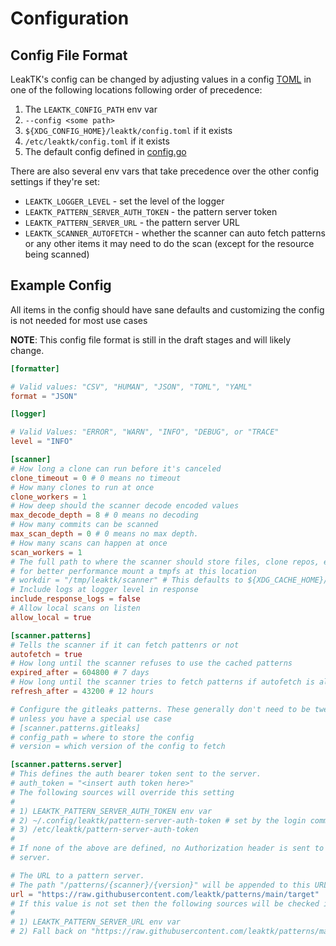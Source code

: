 # Configuration

## Config File Format

LeakTK's config can be changed by adjusting values in a config
[TOML](https://toml.io/en/) in one of the following locations following order
of precedence:

1. The `LEAKTK_CONFIG_PATH` env var
1. `--config <some path>`
1. `${XDG_CONFIG_HOME}/leaktk/config.toml` if it exists
1. `/etc/leaktk/config.toml` if it exists
1. The default config defined in [config.go](../pkg/config/config.go)

There are also several env vars that take precedence over the other config
settings if they're set:

- `LEAKTK_LOGGER_LEVEL` - set the level of the logger
- `LEAKTK_PATTERN_SERVER_AUTH_TOKEN` - the pattern server token
- `LEAKTK_PATTERN_SERVER_URL` - the pattern server URL
- `LEAKTK_SCANNER_AUTOFETCH` - whether the scanner can auto fetch patterns or
  any other items it may need to do the scan (except for the resource being
  scanned)

## Example Config

All items in the config should have sane defaults and customizing the config
is not needed for most use cases

**NOTE**: This config file format is still in the draft stages and will likely
change.

```toml
[formatter]

# Valid values: "CSV", "HUMAN", "JSON", "TOML", "YAML"
format = "JSON"

[logger]

# Valid Values: "ERROR", "WARN", "INFO", "DEBUG", or "TRACE"
level = "INFO"

[scanner]
# How long a clone can run before it's canceled
clone_timeout = 0 # 0 means no timeout
# How many clones to run at once
clone_workers = 1
# How deep should the scanner decode encoded values
max_decode_depth = 8 # 0 means no decoding
# How many commits can be scanned
max_scan_depth = 0 # 0 means no max depth.
# How many scans can happen at once
scan_workers = 1
# The full path to where the scanner should store files, clone repos, etc
# for better performance mount a tmpfs at this location
# workdir = "/tmp/leaktk/scanner" # This defaults to ${XDG_CACHE_HOME}/leaktk/scanner
# Include logs at logger level in response
include_response_logs = false
# Allow local scans on listen
allow_local = true

[scanner.patterns]
# Tells the scanner if it can fetch pattenrs or not
autofetch = true
# How long until the scanner refuses to use the cached patterns
expired_after = 604800 # 7 days
# How long until the scanner tries to fetch patterns if autofetch is allowed
refresh_after = 43200 # 12 hours

# Configure the gitleaks patterns. These generally don't need to be tweaked
# unless you have a special use case
# [scanner.patterns.gitleaks]
# config_path = where to store the config
# version = which version of the config to fetch

[scanner.patterns.server]
# This defines the auth bearer token sent to the server.
# auth_token = "<insert auth token here>"
# The following sources will override this setting
#
# 1) LEAKTK_PATTERN_SERVER_AUTH_TOKEN env var
# 2) ~/.config/leaktk/pattern-server-auth-token # set by the login command
# 3) /etc/leaktk/pattern-server-auth-token
#
# If none of the above are defined, no Authorization header is sent to the pattern
# server.

# The URL to a pattern server.
# The path "/patterns/{scanner}/{version}" will be appended to this URL
url = "https://raw.githubusercontent.com/leaktk/patterns/main/target"
# If this value is not set then the following sources will be checked in this order:
#
# 1) LEAKTK_PATTERN_SERVER_URL env var
# 2) Fall back on "https://raw.githubusercontent.com/leaktk/patterns/main/target"
```
